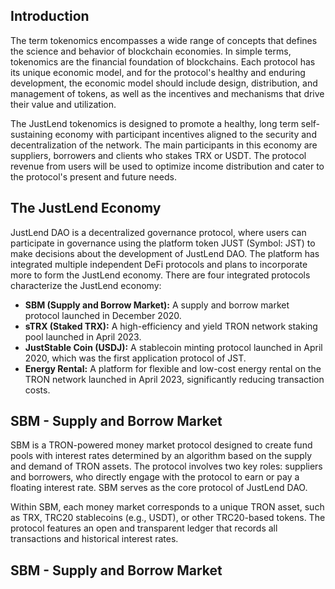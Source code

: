 ## **Introduction**
The term tokenomics encompasses a wide range of concepts that defines the science and behavior of blockchain economies. In simple terms, tokenomics are the financial foundation of blockchains. Each protocol has its unique economic model, and for the protocol's healthy and enduring development, the economic model should include design, distribution, and management of tokens, as well as the incentives and mechanisms that drive their value and utilization.

The JustLend tokenomics  is designed to promote a healthy, long term self-sustaining economy with participant incentives aligned to the security and decentralization of the network. The main participants in this economy are suppliers, borrowers and clients who stakes TRX or USDT. The protocol revenue from users will be used to optimize income distribution and cater to the protocol's present and future needs.

## **The JustLend Economy**
JustLend DAO is a decentralized governance protocol, where users can participate in governance using the platform token JUST (Symbol: JST) to make decisions about the development of JustLend DAO.  The platform has integrated multiple independent DeFi protocols and plans to incorporate more to form the JustLend economy. There are four integrated protocols characterize the JustLend economy:

* **SBM (Supply and Borrow Market):**  A supply and borrow market protocol launched in December 2020.
* **sTRX (Staked TRX):**  A high-efficiency and yield TRON network staking pool launched in April 2023.
* **JustStable Coin (USDJ):** A stablecoin minting protocol launched in April 2020, which was the first application protocol of JST.
* **Energy Rental:** A platform for flexible and low-cost energy rental on the TRON network launched in April 2023, significantly reducing transaction costs.

## **SBM - Supply and Borrow Market**
SBM is a TRON-powered money market protocol designed to create fund pools with interest rates determined by an algorithm based on the supply and demand of TRON assets. The protocol involves two key roles: suppliers and borrowers, who directly engage with the protocol to earn or pay a floating interest rate. SBM serves as the core protocol of JustLend DAO.

Within SBM, each money market corresponds to a unique TRON asset, such as TRX, TRC20 stablecoins (e.g., USDT), or other TRC20-based tokens. The protocol features an open and transparent ledger that records all transactions and historical interest rates.

## **SBM - Supply and Borrow Market**









